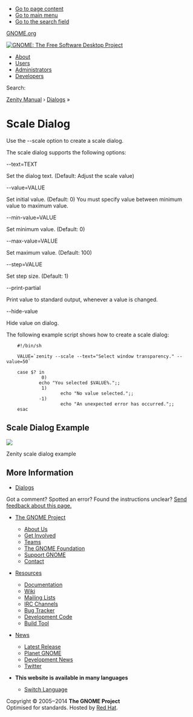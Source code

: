   * [Go to page content](scale.html.en#container)
  * [Go to main menu](scale.html.en#top_bar)
  * [Go to the search field](scale.html.en#s)



[GNOME.org](https://www.gnome.org/)

[![GNOME: The Free Software Desktop Project](../../../skin/gnome-logo.png)](https://help.gnome.org/ "Go to home page")

  * [About](https://help.gnome.org/about/)
  * [Users](../../index.md)
  * [Administrators](https://help.gnome.org/admin/)
  * [Developers](https://developer.gnome.org/)



Search: 

[Zenity Manual](https://help.gnome.org/users/zenity/stable/index.html.en "index") › [Dialogs](https://help.gnome.org/users/zenity/stable/index.html.en#dialogs "Dialogs") » 

# Scale Dialog

Use the \--scale option to create a scale dialog. 

The scale dialog supports the following options: 

\--text=TEXT
    

Set the dialog text. (Default: Adjust the scale value)

\--value=VALUE
    

Set initial value. (Default: 0) You must specify value between minimum value to maximum value.

\--min-value=VALUE
    

Set minimum value. (Default: 0)

\--max-value=VALUE
    

Set maximum value. (Default: 100)

\--step=VALUE
    

Set step size. (Default: 1)

\--print-partial
    

Print value to standard output, whenever a value is changed. 

\--hide-value
    

Hide value on dialog.

The following example script shows how to create a scale dialog: 
``` 
    #!/bin/sh
    
    VALUE=`zenity --scale --text="Select window transparency." --value=50`
    
    case $? in
             0)
    		echo "You selected $VALUE%.";;
             1)
                    echo "No value selected.";;
            -1)
                    echo "An unexpected error has occurred.";;
    esac
```

[](scale.html.en#)

## Scale Dialog Example

![](figures/zenity-scale-screenshot.png)

Zenity scale dialog example

## More Information

  * [Dialogs](https://help.gnome.org/users/zenity/stable/index.html.en#dialogs "Dialogs")



Got a comment? Spotted an error? Found the instructions unclear? [Send feedback about this page.](mailto:docs-feedback@gnome.org?subject=Feedback%20on%20users/zenity/3.32/scale.page)

  * [The GNOME Project](https://www.gnome.org/)
    * [About Us](https://www.gnome.org/about/)
    * [Get Involved](https://www.gnome.org/get-involved/)
    * [Teams](https://www.gnome.org/teams/)
    * [The GNOME Foundation](https://foundation.gnome.org)
    * [Support GNOME](https://www.gnome.org/support-gnome/)
    * [Contact](https://www.gnome.org/contact/)



  * [Resources](scale.html.en#)
    * [Documentation](https://help.gnome.org)
    * [Wiki](https://wiki.gnome.org)
    * [Mailing Lists](https://mail.gnome.org/mailman/listinfo)
    * [IRC Channels](https://wiki.gnome.org/GnomeIrcChannels)
    * [Bug Tracker](https://gitlab.gnome.org/)
    * [Development Code](https://gitlab.gnome.org/)
    * [Build Tool](https://wiki.gnome.org/Jhbuild)



  * [News](http://www.gnome.org/news/)
    * [Latest Release](https://www.gnome.org/start/stable)
    * [Planet GNOME](https://planet.gnome.org)
    * [Development News](https://news.gnome.org)
    * [Twitter](https://twitter.com/gnome)



  * **This website is available in many languages**
    * [Switch Language](https://help.gnome.org/languages "Switching Language")



Copyright © 2005‒2014 **The GNOME Project**  
Optimised for standards. Hosted by [Red Hat](http://redhat.com).
